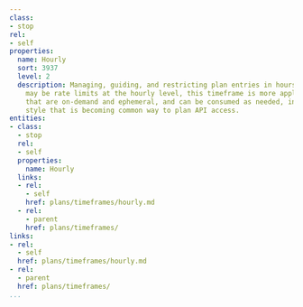 ```yaml
---
class:
- stop
rel:
- self
properties:
  name: Hourly
  sort: 3937
  level: 2
  description: Managing, guiding, and restricting plan entries in hours. While there
    may be rate limits at the hourly level, this timeframe is more applied to resources
    that are on-demand and ephemeral, and can be consumed as needed, in a utility
    style that is becoming common way to plan API access.
entities:
- class:
  - stop
  rel:
  - self
  properties:
    name: Hourly
  links:
  - rel:
    - self
    href: plans/timeframes/hourly.md
  - rel:
    - parent
    href: plans/timeframes/
links:
- rel:
  - self
  href: plans/timeframes/hourly.md
- rel:
  - parent
  href: plans/timeframes/
...
```

